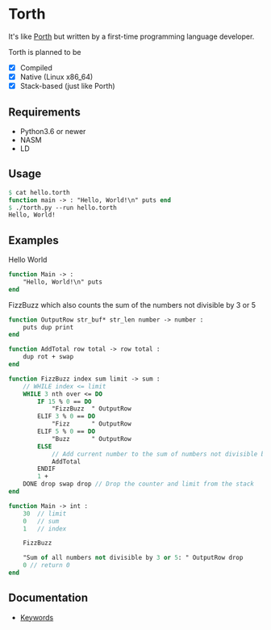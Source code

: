 # Torth

It's like [Porth](https://gitlab.com/tsoding/porth) but written by a first-time programming language developer.

Torth is planned to be

- [x] Compiled
- [x] Native (Linux x86_64)
- [x] Stack-based (just like Porth)

## Requirements

- Python3.6 or newer
- NASM
- LD

## Usage

```pascal
$ cat hello.torth
function main -> : "Hello, World!\n" puts end
$ ./torth.py --run hello.torth
Hello, World!
```

## Examples

Hello World

```pascal
function Main -> :
    "Hello, World!\n" puts
end
```

FizzBuzz which also counts the sum of the numbers not divisible by 3 or 5

```pascal
function OutputRow str_buf* str_len number -> number :
    puts dup print
end

function AddTotal row total -> row total :
    dup rot + swap
end

function FizzBuzz index sum limit -> sum :
    // WHILE index <= limit
    WHILE 3 nth over <= DO
        IF 15 % 0 == DO
            "FizzBuzz  " OutputRow
        ELIF 3 % 0 == DO
            "Fizz      " OutputRow
        ELIF 5 % 0 == DO
            "Buzz      " OutputRow
        ELSE
            // Add current number to the sum of numbers not divisible by 3 or 5
            AddTotal
        ENDIF
        1 +
    DONE drop swap drop // Drop the counter and limit from the stack
end

function Main -> int :
    30  // limit
    0   // sum
    1   // index

    FizzBuzz

    "Sum of all numbers not divisible by 3 or 5: " OutputRow drop
    0 // return 0
end
```

## Documentation

- [Keywords](./docs/keywords.md)
